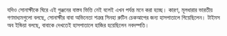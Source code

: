 যদিও সোনাক্ষীকে ঘিরে এই গুঞ্জনের বাস্তব ভিত্তি নেই বলেই এখন পর্যন্ত মনে করা হচ্ছে। কারণ, মূলধারার ভারতীয় গণমাধ্যমগুলো বলছে, সোনাক্ষীর বাবা অভিনেতা শত্রুঘ্ন সিনহা রুটিন চেকআপের জন্য হাসপাতালে গিয়েছিলেন। টাইমস অব ইন্ডিয়া বলছে, বাবাকে দেখতেই হাসপাতালে হাজির হয়েছিলেন নবদম্পতি।

